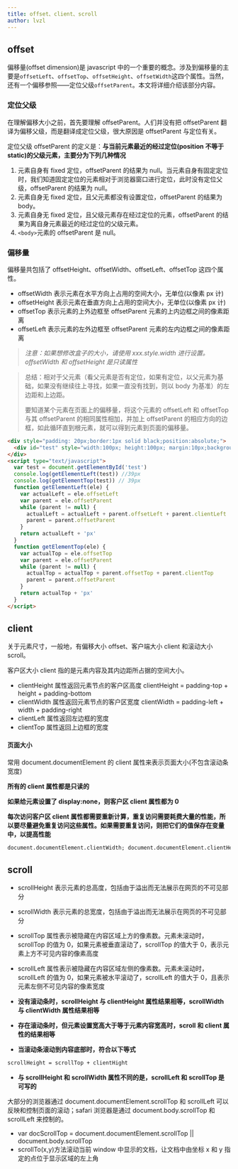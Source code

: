 ```yaml
---
title: offset、client、scroll
author: lvzl
---
```


## offset

偏移量(offset dimension)是 javascript 中的一个重要的概念。涉及到偏移量的主要是`offsetLeft`、`offsetTop`、`offsetHeight`、`offsetWidth`这四个属性。当然，还有一个偏移参照——定位父级`offsetParent`。本文将详细介绍该部分内容。

### 定位父级

<!-- ![offset](C:\work\study\img\offset.png) -->
在理解偏移大小之前，首先要理解 offsetParent。人们并没有把 offsetParent 翻译为偏移父级，而是翻译成定位父级，很大原因是 offsetParent 与定位有关。

定位父级 offsetParent 的定义是：**与当前元素最近的经过定位(position 不等于 static)的父级元素，主要分为下列几种情况**

1. 元素自身有 fixed 定位，offsetParent 的结果为 null。当元素自身有固定定位时，我们知道固定定位的元素相对于浏览器窗口进行定位，此时没有定位父级，offsetParent 的结果为 null。
2. 元素自身无 fixed 定位，且父元素都没有设置定位，offsetParent 的结果为 body。
3. 元素自身无 fixed 定位，且父级元素存在经过定位的元素，offsetParent 的结果为离自身元素最近的经过定位的父级元素。
4. `<body>`元素的 offsetParent 是 null。

### 偏移量

偏移量共包括了 offsetHeight、offsetWidth、offsetLeft、offsetTop 这四个属性。

- offsetWidth 表示元素在水平方向上占用的空间大小，无单位(以像素 px 计)
- offsetHeight 表示元素在垂直方向上占用的空间大小，无单位(以像素 px 计)
- offsetTop 表示元素的上外边框至 offsetParent 元素的上内边框之间的像素距离
- offsetLeft 表示元素的左外边框至 offsetParent 元素的左内边框之间的像素距离

> _注意：如果想修改盒子的大小，请使用 xxx.style.width 进行设置。offsetWidth 和 offsetHeight 是只读属性_

> 总结：相对于父元素（看父元素是否有定位，如果有定位，以父元素为基础，如果没有继续往上寻找，如果一直没有找到，则以 body 为基准）的左边距和上边距。
>
> 要知道某个元素在页面上的偏移量，将这个元素的 offsetLeft 和 offsetTop 与其 offsetParent 的相同属性相加，并加上 offsetParent 的相应方向的边框，如此循环直到根元素，就可以得到元素到页面的偏移量。

```html
<div style="padding: 20px;border:1px solid black;position:absolute;">
  <div id="test" style="width:100px; height:100px; margin:10px;background-color: red;"></div>
</div>
<script type="text/javascript">
  var test = document.getElementById('test')
  console.log(getElementLeft(test)) //39px
  console.log(getElementTop(test)) // 39px
  function getElementLeft(ele) {
    var actualLeft = ele.offsetLeft
    var parent = ele.offsetParent
    while (parent != null) {
      actualLeft = actualLeft + parent.offsetLeft + parent.clientLeft
      parent = parent.offsetParent
    }
    return actualLeft + 'px'
  }
  function getElementTop(ele) {
    var actualTop = ele.offsetTop
    var parent = ele.offsetParent
    while (parent != null) {
      actualTop = actualTop + parent.offsetTop + parent.clientTop
      parent = parent.offsetParent
    }
    return actualTop + 'px'
  }
</script>
```

## client

关于元素尺寸，一般地，有偏移大小 offset、客户端大小 client 和滚动大小 scroll。

<!-- ![client](C:\work\study\img\client.png) -->
客户区大小 client 指的是元素内容及其内边距所占据的空间大小。

- clientHeight 属性返回元素节点的客户区高度 clientHeight = padding-top + height + padding-bottom
- clientWidth 属性返回元素节点的客户区宽度 clientWidth = padding-left + width + padding-right
- clientLeft 属性返回左边框的宽度
- clientTop 属性返回上边框的宽度

#### 页面大小

常用 document.documentElement 的 client 属性来表示页面大小(不包含滚动条宽度)

**所有的 client 属性都是只读的**

**如果给元素设置了 display:none，则客户区 client 属性都为 0**

**每次访问客户区 client 属性都需要重新计算，重复访问需要耗费大量的性能，所以要尽量避免重复访问这些属性。如果需要重复访问，则把它们的值保存在变量中，以提高性能**

```html
document.documentElement.clientWidth; document.documentElement.clientHeight;
```

## scroll

- scrollHeight 表示元素的总高度，包括由于溢出而无法展示在网页的不可见部分
- scrollWidth 表示元素的总宽度，包括由于溢出而无法展示在网页的不可见部分
- scrollTop 属性表示被隐藏在内容区域上方的像素数。元素未滚动时，scrollTop 的值为 0，如果元素被垂直滚动了，scrollTop 的值大于 0，表示元素上方不可见内容的像素高度
- scrollLeft 属性表示被隐藏在内容区域左侧的像素数。元素未滚动时，scrollLeft 的值为 0，如果元素被水平滚动了，scrollLeft 的值大于 0，且表示元素左侧不可见内容的像素宽度

- **没有滚动条时，scrollHeight 与 clientHeight 属性结果相等，scrollWidth 与 clientWidth 属性结果相等**

- **存在滚动条时，但元素设置宽高大于等于元素内容宽高时，scroll 和 client 属性的结果相等**

- **当滚动条滚动到内容底部时，符合以下等式**

```html
scrollHeight = scrollTop + clientHight
```

- **与 scrollHeight 和 scrollWidth 属性不同的是，scrollLeft 和 scrollTop 是可写的**

大部分的浏览器通过 document.documentElement.scrollTop 和 scrollLeft 可以反映和控制页面的滚动；safari 浏览器是通过 document.body.scrollTop 和 scrollLeft 来控制的。

- var docScrollTop = document.documentElement.scrollTop || document.body.scrollTop
- scrollTo(x,y)方法滚动当前 window 中显示的文档，让文档中由坐标 x 和 y 指定的点位于显示区域的左上角
